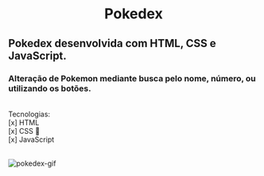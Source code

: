 <h1 align="center">Pokedex</h1>

## Pokedex desenvolvida com HTML, CSS e JavaScript.
### Alteração de Pokemon mediante busca pelo nome, número, ou utilizando os botões.

<br>
Tecnologias:<br>
[x] HTML<br>
[x] CSS 🎨<br>
[x] JavaScript <br>
<br>

![pokedex-gif](https://user-images.githubusercontent.com/109834277/209275655-9a1b2c69-d346-42a2-bd50-6a05b58f5e0f.gif)

